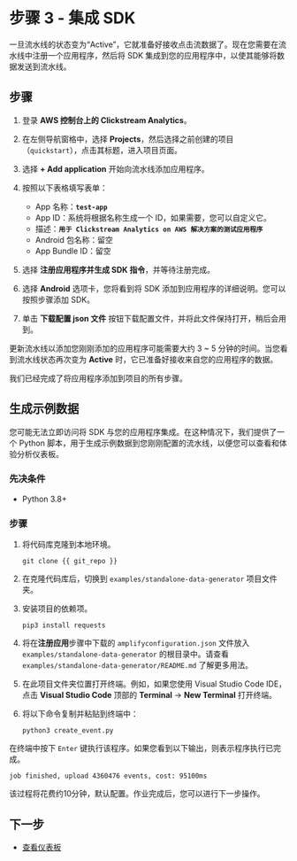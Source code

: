 # 步骤 3 - 集成 SDK
一旦流水线的状态变为“Active”，它就准备好接收点击流数据了。现在您需要在流水线中注册一个应用程序，然后将 SDK 集成到您的应用程序中，以使其能够将数据发送到流水线。

## 步骤

1. 登录 **AWS 控制台上的 Clickstream Analytics**。
2. 在左侧导航窗格中，选择 **Projects**，然后选择之前创建的项目（`quickstart`），点击其标题，进入项目页面。
3. 选择 **+ Add application** 开始向流水线添加应用程序。
4. 按照以下表格填写表单：
    * App 名称：**`test-app`**
    * App ID：系统将根据名称生成一个 ID，如果需要，您可以自定义它。
    * 描述：**`用于 Clickstream Analytics on AWS 解决方案的测试应用程序`**
    * Android 包名称：留空
    * App Bundle ID：留空

4. 选择 **注册应用程序并生成 SDK 指令**，并等待注册完成。

5. 选择 **Android** 选项卡，您将看到将 SDK 添加到应用程序的详细说明。您可以按照步骤添加 SDK。

6. 单击 **下载配置 json 文件** 按钮下载配置文件，并将此文件保持打开，稍后会用到。

更新流水线以添加您刚刚添加的应用程序可能需要大约 3 ~ 5 分钟的时间。当您看到流水线状态再次变为 **Active** 时，它已准备好接收来自您的应用程序的数据。

我们已经完成了将应用程序添加到项目的所有步骤。

## 生成示例数据
您可能无法立即访问将 SDK 与您的应用程序集成。在这种情况下，我们提供了一个 Python 脚本，用于生成示例数据到您刚刚配置的流水线，以便您可以查看和体验分析仪表板。

### 先决条件

- Python 3.8+
### 步骤

1. 将代码库克隆到本地环境。
   ```code
   git clone {{ git_repo }}
   ```
2. 在克隆代码库后，切换到 `examples/standalone-data-generator` 项目文件夹。

3. 安装项目的依赖项。
    ```code
    pip3 install requests
    ```

4. 将在**注册应用**步骤中下载的 `amplifyconfiguration.json` 文件放入 `examples/standalone-data-generator` 的根目录中。请查看 `examples/standalone-data-generator/README.md` 了解更多用法。

5. 在此项目文件夹位置打开终端。例如，如果您使用 Visual Studio Code IDE，点击 **Visual Studio Code** 顶部的 **Terminal** -> **New Terminal** 打开终端。

6. 将以下命令复制并粘贴到终端中：

    ```shell
    python3 create_event.py
    ```

在终端中按下 `Enter` 键执行该程序。如果您看到以下输出，则表示程序执行已完成。

 ```shell
 job finished, upload 4360476 events, cost: 95100ms
 ```

该过程将花费约10分钟，默认配置。作业完成后，您可以进行下一步操作。

## 下一步

* [查看仪表板](./4.view-dashboard.md)
